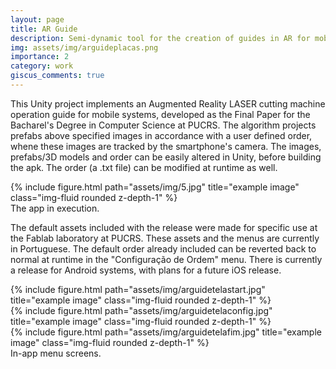 ```yaml
---
layout: page
title: AR Guide
description: Semi-dynamic tool for the creation of guides in AR for mobile systems
img: assets/img/arguideplacas.png
importance: 2
category: work
giscus_comments: true
---
```


This Unity project implements an Augmented Reality LASER cutting machine operation guide for mobile systems, developed as the Final Paper for the Bacharel's Degree in Computer Science at PUCRS. The algorithm projects prefabs above specified images in accordance with a user defined order, whene these images are tracked by the smartphone's camera. The images, prefabs/3D models and order can be easily altered in Unity, before building the apk. The order (a .txt file) can be modified at runtime as well.

<div class="row">
    <div class="col-sm mt-3 mt-md-0">
        {% include figure.html path="assets/img/5.jpg" title="example image" class="img-fluid rounded z-depth-1" %}
    </div>
</div>
<div class="caption">
    The app in execution.
</div>

The default assets included with the release were made for specific use at the Fablab laboratory at PUCRS. These assets and the menus are currently in Portuguese. The default order already included can be reverted back to normal at runtime in the "Configuração de Ordem" menu. There is currently a release for Android systems, with plans for a future iOS release.

<div class="row">
    <div class="col-sm mt-3 mt-md-0">
        {% include figure.html path="assets/img/arguidetelastart.jpg" title="example image" class="img-fluid rounded z-depth-1" %}
    </div>
    <div class="col-sm mt-3 mt-md-0">
        {% include figure.html path="assets/img/arguidetelaconfig.jpg" title="example image" class="img-fluid rounded z-depth-1" %}
    </div>
    <div class="col-sm mt-3 mt-md-0">
        {% include figure.html path="assets/img/arguidetelafim.jpg" title="example image" class="img-fluid rounded z-depth-1" %}
    </div>
</div>
<div class="caption">
    In-app menu screens.
</div>

